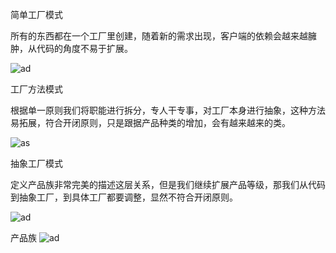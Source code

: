 简单工厂模式

所有的东西都在一个工厂里创建，随着新的需求出现，客户端的依赖会越来越臃肿，从代码的角度不易于扩展。

![ad](https://github.com/memoryEffect/gupao-work-2019-3-6/blob/master/src/uml/simpleFactory.png)

工厂方法模式

根据单一原则我们将职能进行拆分，专人干专事，对工厂本身进行抽象，这种方法易拓展，符合开闭原则，只是跟据产品种类的增加，会有越来越来的类。

![as](https://github.com/memoryEffect/gupao-work-2019-3-6/blob/master/src/uml/FactoryMethod.png)

抽象工厂模式

定义产品族非常完美的描述这层关系，但是我们继续扩展产品等级，那我们从代码到抽象工厂，到具体工厂都要调整，显然不符合开闭原则。

![ad](https://github.com/memoryEffect/gupao-work-2019-3-6/blob/master/src/uml/abstractFactory.png)

产品族
![ad](https://github.com/memoryEffect/gupao-work-2019-3-6/blob/master/src/uml/product.png)
